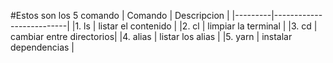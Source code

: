 #Estos son los 5 comando
| Comando | Descripcion              |
|---------|--------------------------|
|1. ls    | listar el contenido      |
|2. cl    | limpiar la terminal      |
|3. cd    | cambiar entre directorios|
|4. alias | listar los alias         |
|5. yarn  | instalar dependencias    |
